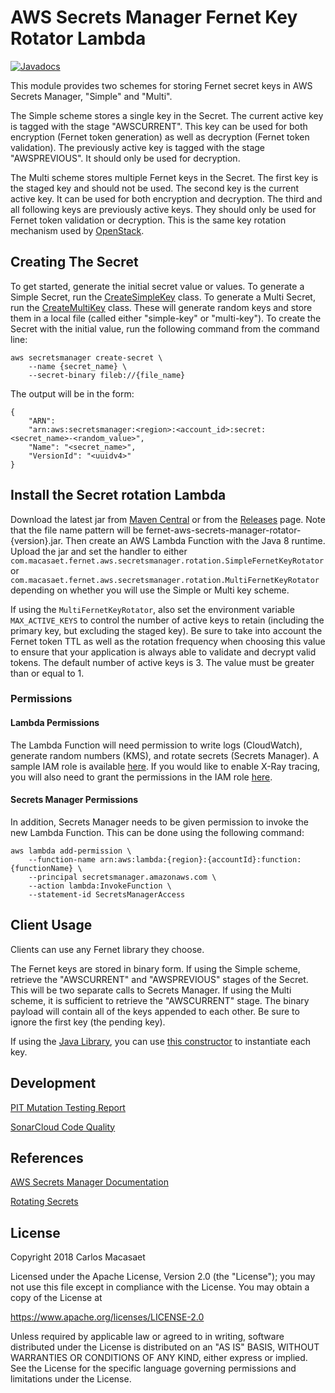 # AWS Secrets Manager Fernet Key Rotator Lambda

[![Javadocs](https://javadoc.io/badge/com.macasaet.fernet/fernet-aws-secrets-manager-rotator.svg)](https://javadoc.io/doc/com.macasaet.fernet/fernet-aws-secrets-manager-rotator)

This module provides two schemes for storing Fernet secret keys in AWS
Secrets Manager, "Simple" and "Multi".

The Simple scheme stores a single key in the Secret. The current active key
is tagged with the stage "AWSCURRENT". This key can be used for both
encryption (Fernet token generation) as well as decryption (Fernet token
validation). The previously active key is tagged with the stage
"AWSPREVIOUS". It should only be used for decryption.

The Multi scheme stores multiple Fernet keys in the Secret. The first
key is the staged key and should not be used. The second key is the
current active key. It can be used for both encryption and decryption.
The third and all following keys are previously active keys. They should
only be used for Fernet token validation or decryption. This is the same
key rotation mechanism used by
[OpenStack](https://redhatstackblog.redhat.com/2017/12/20/using-ansible-for-fernet-key-rotation-on-red-hat-openstack-platform-11/).

## Creating The Secret

To get started, generate the initial secret value or values. To generate a
Simple Secret, run the
[CreateSimpleKey](https://github.com/l0s/fernet-java8/blob/master/fernet-aws-secrets-manager-rotator/src/test/java/com/macasaet/fernet/aws/secretsmanager/bootstrap/CreateSimpleKey.java)
class. To generate a Multi Secret, run the
[CreateMultiKey](https://github.com/l0s/fernet-java8/blob/master/fernet-aws-secrets-manager-rotator/src/test/java/com/macasaet/fernet/aws/secretsmanager/bootstrap/CreateMultiKey.java)
class. These will generate random keys and store them in a local file
(called either "simple-key" or "multi-key"). To create the Secret with
the initial value, run the following command from the command line:

    aws secretsmanager create-secret \
        --name {secret_name} \
        --secret-binary fileb://{file_name}

The output will be in the form:

    {
        "ARN":
        "arn:aws:secretsmanager:<region>:<account_id>:secret:<secret_name>-<random_value>",
        "Name": "<secret_name>",
        "VersionId": "<uuidv4>"
    }

## Install the Secret rotation Lambda

Download the latest jar from
[Maven Central](https://search.maven.org/#search%7Cga%7C1%7Ca%3A%22fernet-aws-secrets-manager-rotator%22)
or from the [Releases](https://github.com/l0s/fernet-java8/releases) page.
Note that the file name pattern will be
fernet-aws-secrets-manager-rotator-{version}.jar. Then create an AWS
Lambda Function with the Java 8 runtime. Upload the jar and set the
handler to either
`com.macasaet.fernet.aws.secretsmanager.rotation.SimpleFernetKeyRotator`
or
`com.macasaet.fernet.aws.secretsmanager.rotation.MultiFernetKeyRotator`
depending on whether you will use the Simple or Multi key scheme.

If using the `MultiFernetKeyRotator`, also set the environment variable
`MAX_ACTIVE_KEYS` to control the number of active keys to retain
(including the primary key, but excluding the staged key). Be sure to
take into account the Fernet token TTL as well as the rotation frequency
when choosing this value to ensure that your application is always able
to validate and decrypt valid tokens. The default number of active keys
is 3. The value must be greater than or equal to 1.

### Permissions

#### Lambda Permissions

The Lambda Function will need permission to write logs (CloudWatch),
generate random numbers (KMS), and rotate secrets (Secrets Manager). A
sample IAM role is available
[here](https://github.com/l0s/fernet-java8/blob/master/fernet-aws-secrets-manager-rotator/src/test/resources/sample-lambda-iam-role.json).
If you would like to enable X-Ray tracing, you will also need to grant
the permissions in the IAM role
[here](https://github.com/l0s/fernet-java8/blob/master/fernet-aws-secrets-manager-rotator/src/test/resources/sample-lambda-iam-xray-role.json).

#### Secrets Manager Permissions

In addition, Secrets Manager needs to be given permission to invoke the
new Lambda Function. This can be done using the following command:

    aws lambda add-permission \
        --function-name arn:aws:lambda:{region}:{accountId}:function:{functionName} \
        --principal secretsmanager.amazonaws.com \
        --action lambda:InvokeFunction \
        --statement-id SecretsManagerAccess

## Client Usage

Clients can use any Fernet library they choose.

The Fernet keys are stored in binary form. If using the Simple scheme,
retrieve the "AWSCURRENT" and "AWSPREVIOUS" stages of the Secret. This
will be two separate calls to Secrets Manager. If using the Multi
scheme, it is sufficient to retrieve the "AWSCURRENT" stage. The binary
payload will contain all of the keys appended to each other. Be sure to
ignore the first key (the pending key).

If using the [Java Library](https://github.com/l0s/fernet-java8), you
can use [this
constructor](https://static.javadoc.io/com.macasaet.fernet/fernet-java8/1.2.0/com/macasaet/fernet/Key.html#Key-byte:A-byte:A-)
to instantiate each key.

## Development

[PIT Mutation Testing  Report](https://l0s.github.io/fernet-java8/fernet-aws-secrets-manager-rotator/pit-reports/index.html)

[SonarCloud Code Quality](https://sonarcloud.io/dashboard?id=com.macasaet.fernet%3Afernet-aws-secrets-manager-rotator)

## References

[AWS Secrets Manager Documentation](https://docs.aws.amazon.com/secretsmanager/latest/userguide/intro.html)

[Rotating
Secrets](https://docs.aws.amazon.com/secretsmanager/latest/userguide/rotating-secrets.html)

## License

   Copyright 2018 Carlos Macasaet

   Licensed under the Apache License, Version 2.0 (the "License");
   you may not use this file except in compliance with the License.
   You may obtain a copy of the License at

   https://www.apache.org/licenses/LICENSE-2.0

   Unless required by applicable law or agreed to in writing, software
   distributed under the License is distributed on an "AS IS" BASIS,
   WITHOUT WARRANTIES OR CONDITIONS OF ANY KIND, either express or implied.
   See the License for the specific language governing permissions and
   limitations under the License.
